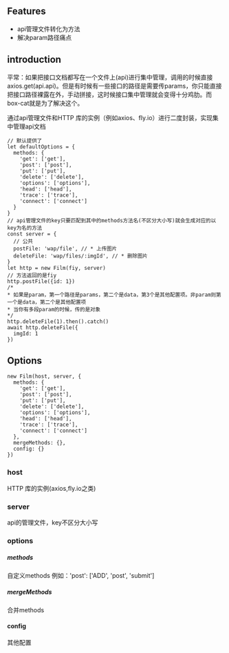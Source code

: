 ## Features
* api管理文件转化为方法
* 解决param路径痛点
## introduction
平常：如果把接口文档都写在一个文件上(api)进行集中管理，调用的时候直接axios.get(api.api)。但是有时候有一些接口的路径是需要传params，你只能直接把接口路径裸露在外，手动拼接，这时候接口集中管理就会变得十分鸡肋。而box-cat就是为了解决这个。

通过api管理文件和HTTP 库的实例（例如axios、fly.io）进行二度封装，实现集中管理api文档
```
// 默认提供了
let defaultOptions = {
  methods: {
    'get': ['get'],
    'post': ['post'],
    'put': ['put'],
    'delete': ['delete'],
    'options': ['options'],
    'head': ['head'],
    'trace': ['trace'],
    'connect': ['connect']
  }
}
// api管理文件的key只要匹配到其中的methods方法名(不区分大小写)就会生成对应的以key为名的方法
const server = {
  // 公共
  postFile: 'wap/file', // * 上传图片
  deleteFile: 'wap/files/:imgId', // * 删除图片
}
let http = new Film(fiy, server)
// 方法返回的是fiy
http.postFile({id: 1})
/*
* 如果是param，第一个路径是params，第二个是data，第3个是其他配置项。非param则第一个是data，第二个是其他配置项
* 当你有多段param的时候，传的是对象
*/ 
http.deleteFile(1).then().catch()
await http.deleteFile({
  imgId: 1
})
```
## Options
```
new Film(host, server, {
  methods: {
    'get': ['get'],
    'post': ['post'],
    'put': ['put'],
    'delete': ['delete'],
    'options': ['options'],
    'head': ['head'],
    'trace': ['trace'],
    'connect': ['connect']
  },
  mergeMethods: {},
  config: {}
})
```
### host
HTTP 库的实例(axios,fly.io之类)
### server
api的管理文件，key不区分大小写
### options
##### methods
自定义methods
例如：'post': ['ADD', 'post', 'submit']
##### mergeMethods
合并methods
#### config
其他配置
